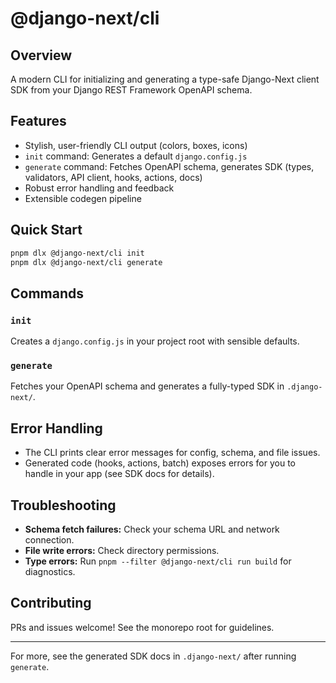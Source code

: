 # @django-next/cli

## Overview
A modern CLI for initializing and generating a type-safe Django-Next client SDK from your Django REST Framework OpenAPI schema.

## Features
- Stylish, user-friendly CLI output (colors, boxes, icons)
- `init` command: Generates a default `django.config.js`
- `generate` command: Fetches OpenAPI schema, generates SDK (types, validators, API client, hooks, actions, docs)
- Robust error handling and feedback
- Extensible codegen pipeline

## Quick Start
```sh
pnpm dlx @django-next/cli init
pnpm dlx @django-next/cli generate
```

## Commands
### `init`
Creates a `django.config.js` in your project root with sensible defaults.

### `generate`
Fetches your OpenAPI schema and generates a fully-typed SDK in `.django-next/`.

## Error Handling
- The CLI prints clear error messages for config, schema, and file issues.
- Generated code (hooks, actions, batch) exposes errors for you to handle in your app (see SDK docs for details).

## Troubleshooting
- **Schema fetch failures:** Check your schema URL and network connection.
- **File write errors:** Check directory permissions.
- **Type errors:** Run `pnpm --filter @django-next/cli run build` for diagnostics.

## Contributing
PRs and issues welcome! See the monorepo root for guidelines.

---
For more, see the generated SDK docs in `.django-next/` after running `generate`.
